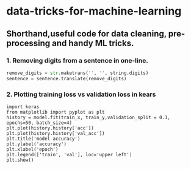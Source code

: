 # data-tricks-for-machine-learning

## Shorthand,useful code for data cleaning, pre-processing and handy ML tricks.


### 1. Removing digits from a sentence in one-line.

```python
remove_digits = str.maketrans('', '', string.digits)
sentence = sentence.translate(remove_digits)
```

### 2. Plotting training loss vs validation loss in kears

```
import keras
from matplotlib import pyplot as plt
history = model.fit(train_x, train_y,validation_split = 0.1, epochs=50, batch_size=4)
plt.plot(history.history['acc'])
plt.plot(history.history['val_acc'])
plt.title('model accuracy')
plt.ylabel('accuracy')
plt.xlabel('epoch')
plt.legend(['train', 'val'], loc='upper left')
plt.show()
```
